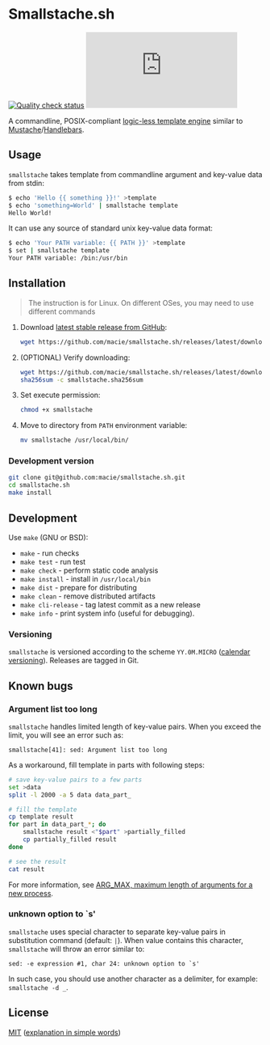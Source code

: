 # Smallstache.sh

[![Quality check status](https://github.com/macie/smallstache.sh/actions/workflows/check.yml/badge.svg)](https://github.com/macie/smallstache.sh/actions/workflows/check.yml)
[![License](https://img.shields.io/github/license/macie/smallstache.sh)](https://tldrlegal.com/license/mit-license)

A commandline, POSIX-compliant [logic-less template engine](https://en.wikipedia.org/wiki/Web_template_system)
similar to [Mustache](https://mustache.github.io/)/[Handlebars](http://handlebarsjs.com/).

## Usage

`smallstache` takes template from commandline argument and key-value data from stdin:

```bash
$ echo 'Hello {{ something }}!' >template
$ echo 'something=World' | smallstache template
Hello World!
```

It can use any source of standard unix key-value data format:

```bash
$ echo 'Your PATH variable: {{ PATH }}' >template
$ set | smallstache template
Your PATH variable: /bin:/usr/bin
```

## Installation

>The instruction is for Linux. On different OSes, you may need to use different
>commands

1. Download [latest stable release from GitHub](https://github.com/macie/smallstache.sh/releases/latest):

    ```bash
    wget https://github.com/macie/smallstache.sh/releases/latest/download/smallstache
    ```

2. (OPTIONAL) Verify downloading:

    ```bash
    wget https://github.com/macie/smallstache.sh/releases/latest/download/smallstache.sha256sum
    sha256sum -c smallstache.sha256sum
    ```

3. Set execute permission:

    ```bash
    chmod +x smallstache
    ```

4. Move to directory from `PATH` environment variable:

    ```bash
    mv smallstache /usr/local/bin/
    ```

### Development version

```bash
git clone git@github.com:macie/smallstache.sh.git
cd smallstache.sh
make install
```

## Development

Use `make` (GNU or BSD):

- `make` - run checks
- `make test` - run test
- `make check` - perform static code analysis
- `make install` - install in `/usr/local/bin`
- `make dist` - prepare for distributing
- `make clean` - remove distributed artifacts
- `make cli-release` - tag latest commit as a new release
- `make info` - print system info (useful for debugging).

### Versioning

`smallstache` is versioned according to the scheme `YY.0M.MICRO` ([calendar versioning](https://calver.org/)). Releases are tagged in Git.

## Known bugs

### Argument list too long

`smallstache` handles limited length of key-value pairs. When you exceed
the limit, you will see an error such as:

```
smallstache[41]: sed: Argument list too long
```

As a workaround, fill template in parts with following steps:

```bash
# save key-value pairs to a few parts
set >data
split -l 2000 -a 5 data data_part_

# fill the template
cp template result
for part in data_part_*; do
	smallstache result <"$part" >partially_filled
	cp partially_filled result
done

# see the result
cat result
```

For more information, see [ARG_MAX, maximum length of arguments for a new process](https://www.in-ulm.de/~mascheck/various/argmax/).

### unknown option to `s'

`smallstache` uses special character to separate key-value pairs in substitution
command (default: `|`). When value contains this character, `smallstache` will
throw an error similar to:

```
sed: -e expression #1, char 24: unknown option to `s'
```

In such case, you should use another character as a delimiter, for example:
`smallstache -d _`.

## License

[MIT](./LICENSE) ([explanation in simple words](https://tldrlegal.com/license/mit-license))
